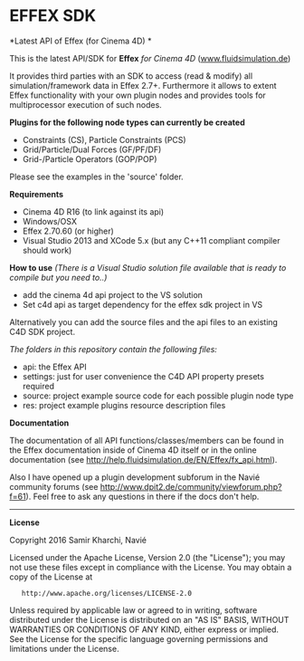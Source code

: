 # EFFEX SDK
*Latest API of Effex (for Cinema 4D) *

This is the latest API/SDK for **Effex** *for Cinema 4D* (www.fluidsimulation.de)

It provides third parties with an SDK to access (read & modify) all simulation/framework data in Effex 2.7+.
Furthermore it allows to extent Effex functionality with your own plugin nodes and provides tools for multiprocessor execution of such nodes.

**Plugins for the following node types can currently be created**
- Constraints (CS), Particle Constraints (PCS)
- Grid/Particle/Dual Forces (GF/PF/DF)
- Grid-/Particle Operators (GOP/POP)

Please see the examples in the 'source' folder.

**Requirements**
- Cinema 4D R16 (to link against its api)
- Windows/OSX
- Effex 2.70.60 (or higher)
- Visual Studio 2013 and XCode 5.x (but any C++11 compliant compiler should work)

**How to use**
*(There is a Visual Studio solution file available that is ready to compile but you need to..)*
- add the cinema 4d api project to the VS solution
- Set c4d api as target dependency for the effex sdk project in VS

Alternatively you can add the source files and the api files to an existing C4D SDK project.

*The folders in this repository contain the following files:*
- api: the Effex API
- settings: just for user convenience the C4D API property presets required
- source: project example source code for each possible plugin node type
- res: project example plugins resource description files


**Documentation**

The documentation of all API functions/classes/members can be found in the Effex documentation inside of Cinema 4D itself or in the online documentation (see http://help.fluidsimulation.de/EN/Effex/fx_api.html).

Also I have opened up a plugin development subforum in the Navié community forums (see http://www.dpit2.de/community/viewforum.php?f=61). 
Feel free to ask any questions in there if the docs don't help.

************************************************************************************************
**License**

   Copyright 2016 Samir Kharchi, Navié

   Licensed under the Apache License, Version 2.0 (the "License");
   you may not use these files except in compliance with the License.
   You may obtain a copy of the License at

       http://www.apache.org/licenses/LICENSE-2.0

   Unless required by applicable law or agreed to in writing, software
   distributed under the License is distributed on an "AS IS" BASIS,
   WITHOUT WARRANTIES OR CONDITIONS OF ANY KIND, either express or implied.
   See the License for the specific language governing permissions and
   limitations under the License.
